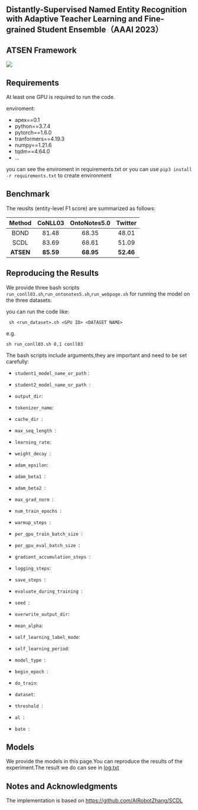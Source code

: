 ## Distantly-Supervised Named Entity Recognition with Adaptive Teacher Learning and  Fine-grained Student Ensemble（AAAI 2023）



## ATSEN Framework

![](https://github.com/zenhjunpro/ATSEN/blob/main/image/%E6%A1%86%E6%9E%B6.png)

## Requirements

At least one GPU is required to run the code.

enviroment:

- apex==0.1
- python==3.7.4
- pytorch==1.6.0
- tranformers==4.19.3
- numpy==1.21.6
- tqdm==4.64.0
- ...

you can see the enviroment in requirements.txt or you can use `pip3 install -r requirements.txt` to create environment

## Benchmark

The reuslts (entity-level F1 score) are summarized as follows:

|  Method   |  CoNLL03  | OntoNotes5.0 |  Twitter  |
| :-------: | :-------: | :----------: | :-------: |
|   BOND    |   81.48   |    68.35     |   48.01   |
|   SCDL    |   83.69   |    68.61     |   51.09   |
| **ATSEN** | **85.59** |  **68.95**   | **52.46** |

## Reproducing the Results

We provide three bash scripts `run_conll03.sh`,`run_ontonotes5.sh`,`run_webpage.sh` for running the model on the three datasets.

you can run the code like:

```
 sh <run_dataset>.sh <GPU ID> <DATASET NAME>
```

e.g.

```
sh run_conll03.sh 0,1 conll03
```

The bash scripts include arguments,they are important and need to be set carefully:

- `student1_model_name_or_path` :

- `student2_model_name_or_path `:

- `output_dir`:

- `tokenizer_name`:

- `cache_dir `:

- `max_seq_length `:

- `learning_rate`:

- `weight_decay `:

- `adam_epsilon`:

- `adam_beta1 `:

- `adam_beta2 `:

- `max_grad_norm `:

- `num_train_epochs `:

- `warmup_steps `:

- `per_gpu_train_batch_size `:

- `per_gpu_eval_batch_size `:

- `gradient_accumulation_steps `:

- `logging_steps`:

- `save_steps `:

- `evaluate_during_training `:

- `seed `:

- `overwrite_output_dir`:

- `mean_alpha`:

- `self_learning_label_mode`:

- `self_learning_period`:

- `model_type `:

- `begin_epoch `:

- `do_train`:

- `dataset`:

- `threshold `:

- `al `:

- `bate `:

## Models

We provide the models in this page.You can reproduce the results of the experiment.The result  we do can see in [log.txt]()

## Notes and Acknowledgments

The implementation is based on https://github.com/AIRobotZhang/SCDL
